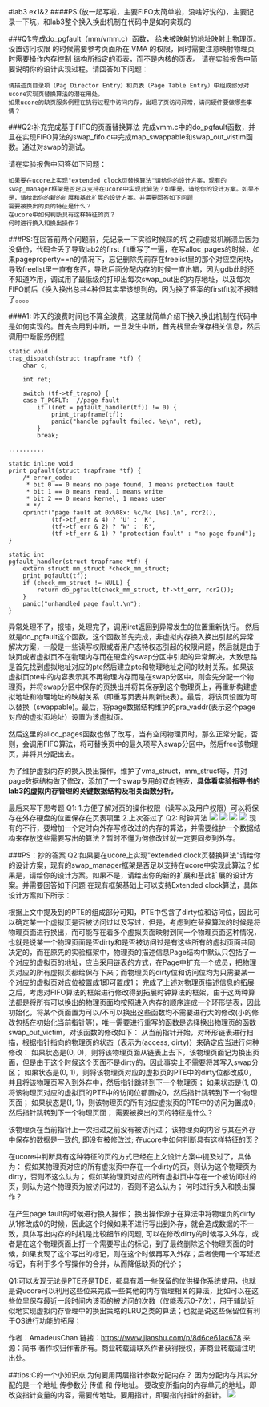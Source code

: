 #lab3 ex1&2
####PS:(放一起写啦，主要FIFO太简单啦，没啥好说的)，主要记录一下坑，和lab3整个换入换出机制在代码中是如何实现的

###Q1:完成do_pgfault（mm/vmm.c）函数，
给未被映射的地址映射上物理页。设置访问权限 的时候需要参考页面所在 VMA 的权限，同时需要注意映射物理页时需要操作内存控制 结构所指定的页表，而不是内核的页表。
请在实验报告中简要说明你的设计实现过程。请回答如下问题：

	请描述页目录项（Pag Director Entry）和页表（Page Table Entry）中组成部分对ucore实现页替换算法的潜在用处。
	如果ucore的缺页服务例程在执行过程中访问内存，出现了页访问异常，请问硬件要做哪些事情？

###Q2:补充完成基于FIFO的页面替换算法
完成vmm.c中的do_pgfault函数，并且在实现FIFO算法的swap_fifo.c中完成map_swappable和swap_out_vistim函数。通过对swap的测试。

请在实验报告中回答如下问题：

	如果要在ucore上实现"extended clock页替换算法"请给你的设计方案，现有的swap_manager框架是否足以支持在ucore中实现此算法？如果是，请给你的设计方案。如果不是，请给出你的新的扩展和基此扩展的设计方案。并需要回答如下问题
	需要被换出的页的特征是什么？
	在ucore中如何判断具有这样特征的页？
	何时进行换入和换出操作？


###PS:在回答前两个问题前，先记录一下实验时候踩的坑
之前虚拟机崩溃后因为没备份，代码全丢了导致lab2的first_fit重写了一遍，在写alloc_pages的时候，如果pageproperty==n的情况下，忘记删除先前存在freelist里的那个对应空闲块，导致freelist里一直有东西，导致后面分配内存的时候一直出错，因为gdb此时还不知道咋用，调试用了最低级的打印出每次swap_out出的内存地址，以及每次FIFO前后（换入换出总共4种但其实早该想到的，因为换了答案的firstfit就不报错了。。。。

###A1:
昨天的浪费时间也不算全浪费，这里就简单介绍下换入换出机制在代码中是如何实现的。首先会用到中断，一旦发生中断，首先栈里会保存相关信息，然后调用中断服务例程
```
static void
trap_dispatch(struct trapframe *tf) {
    char c;

    int ret;

    switch (tf->tf_trapno) {
    case T_PGFLT:  //page fault
        if ((ret = pgfault_handler(tf)) != 0) {
            print_trapframe(tf);
            panic("handle pgfault failed. %e\n", ret);
        }
        break;

..........

static inline void
print_pgfault(struct trapframe *tf) {
    /* error_code:
     * bit 0 == 0 means no page found, 1 means protection fault
     * bit 1 == 0 means read, 1 means write
     * bit 2 == 0 means kernel, 1 means user
     * */
    cprintf("page fault at 0x%08x: %c/%c [%s].\n", rcr2(),
            (tf->tf_err & 4) ? 'U' : 'K',
            (tf->tf_err & 2) ? 'W' : 'R',
            (tf->tf_err & 1) ? "protection fault" : "no page found");
}

static int
pgfault_handler(struct trapframe *tf) {
    extern struct mm_struct *check_mm_struct;
    print_pgfault(tf);
    if (check_mm_struct != NULL) {
        return do_pgfault(check_mm_struct, tf->tf_err, rcr2());
    }
    panic("unhandled page fault.\n");
}
```
异常处理不了，报错，处理完了，调用iret返回到异常发生的位置重新执行。
然后就是do_pgfault这个函数，这个函数首先完成，非虚拟内存换入换出引起的异常解决方案，一般是一些读写权限或者用户态特权态引起的权限问题，然后就是由于缺页或者虚拟页不在物理内存而在硬盘的swap分区中引起的异常解决，大致思路是首先找到虚拟地址对应的pte然后建立pte和物理地址之间的映射关系。如果该虚拟页pte中的内容表示其不再物理内存而是在swap分区中，则会先分配一个物理页，并将swap分区中保存的页换出并将其保存到这个物理页上，再重新构建虚拟地址和物理地址的映射关系（即重写页表并刷新快表）。最后，将该页设置为可以替换（swappable)。最后，将page数据结构维护的pra_vaddr(表示这个page对应的虚拟页地址）设置为该虚拟页。

然后这里的alloc_pages函数也做了改写，当有空闲物理页时，那么正常分配，否则，会调用FIFO算法，将可替换页中的最久项写入swap分区中，然后free该物理页，并将其分配出去。

为了维护虚拟内存的换入换出操作，维护了vma_struct，mm_struct等，并对page数据结构做了修改，添加了一个swap专用的双向链表，**具体看实验指导书的lab3的虚拟内存管理的关键数据结构及相关函数分析。**

最后来写下思考题
Q1:
1.方便了解对页的操作权限（读写以及用户权限）可以将保存在外存硬盘的位置保存在页表项里
2.上次答过了
Q2:
时钟算法
![](../图片/图片1.png)
![](../图片/图片2.png)
![](../图片/图片3.png)
![](../图片/图片4.png)
现有的不行，要增加一个定时向外存写修改过的内存的算法，并需要维护一个数据结构来存放这些需要写出的算法？暂时不懂为何修改过就一定要同步到外存。

###PS：抄的答案
Q2:如果要在ucore上实现"extended clock页替换算法"请给你的设计方案，现有的swap_manager框架是否足以支持在ucore中实现此算法？如果是，请给你的设计方案。如果不是，请给出你的新的扩展和基此扩展的设计方案。并需要回答如下问题
在现有框架基础上可以支持Extended clock算法，具体设计方案如下所示：

根据上文中提及到的PTE的组成部分可知，PTE中包含了dirty位和访问位，因此可以确定某一个虚拟页是否被访问过以及写过，但是，考虑到在替换算法的时候是将物理页面进行换出，而可能存在着多个虚拟页面映射到同一个物理页面这种情况，也就是说某一个物理页面是否dirty和是否被访问过是有这些所有的虚拟页面共同决定的，而在原先的实验框架中，物理页的描述信息Page结构中默认只包括了一个对应的虚拟页的地址，应当采用链表的方式，在Page中扩充一个成员，把物理页对应的所有虚拟页都给保存下来；而物理页的dirty位和访问位均为只需要某一个对应的虚拟页对应位被置成1即可置成1；
完成了上述对物理页描述信息的拓展之后，考虑对FIFO算法的框架进行修改得到拓展时钟算法的框架，由于这两种算法都是将所有可以换出的物理页面均按照进入内存的顺序连成一个环形链表，因此初始化，将某个页面置为可以/不可以换出这些函数均不需要进行大的修改(小的修改包括在初始化当前指针等)，唯一需要进行重写的函数是选择换出物理页的函数swap_out_victim，对该函数的修改如下：
从当前指针开始，对环形链表进行扫描，根据指针指向的物理页的状态（表示为(access, dirty)）来确定应当进行何种修改：
如果状态是(0, 0)，则将该物理页面从链表上去下，该物理页面记为换出页面，但是由于这个时候这个页面不是dirty的，因此事实上不需要将其写入swap分区；
如果状态是(0, 1)，则将该物理页对应的虚拟页的PTE中的dirty位都改成0，并且将该物理页写入到外存中，然后指针跳转到下一个物理页；
如果状态是(1, 0), 将该物理页对应的虚拟页的PTE中的访问位都置成0，然后指针跳转到下一个物理页面；
如果状态是(1, 1)，则该物理页的所有对应虚拟页的PTE中的访问为置成0，然后指针跳转到下一个物理页面；
需要被换出的页的特征是什么？

该物理页在当前指针上一次扫过之前没有被访问过；
该物理页的内容与其在外存中保存的数据是一致的, 即没有被修改过;
在ucore中如何判断具有这样特征的页？

在ucore中判断具有这种特征的页的方式已经在上文设计方案中提及过了，具体为：
假如某物理页对应的所有虚拟页中存在一个dirty的页，则认为这个物理页为dirty，否则不这么认为；
假如某物理页对应的所有虚拟页中存在一个被访问过的页，则认为这个物理页为被访问过的，否则不这么认为；
何时进行换入和换出操作？

在产生page fault的时候进行换入操作；
换出操作源于在算法中将物理页的dirty从1修改成0的时候，因此这个时候如果不进行写出到外存，就会造成数据的不一致，具体写出内存的时机是比较细节的问题, 可以在修改dirty的时候写入外存，或者是在这个物理页面上打一个需要写出的标记，到了最终删除这个物理页面的时候，如果发现了这个写出的标记，则在这个时候再写入外存；后者使用一个写延迟标记，有利于多个写操作的合并，从而降低缺页的代价；




Q1:可以发现无论是PTE还是TDE，都具有着一些保留的位供操作系统使用，也就是说ucore可以利用这些位来完成一些其他的内存管理相关的算法，比如可以在这些位里保存最近一段时间内该页的被访问的次数（仅能表示0-7次），用于辅助近似地实现虚拟内存管理中的换出策略的LRU之类的算法；也就是说这些保留位有利于OS进行功能的拓展；

作者：AmadeusChan
链接：https://www.jianshu.com/p/8d6ce61ac678
来源：简书
著作权归作者所有。商业转载请联系作者获得授权，非商业转载请注明出处。

##tips:C的一个小知识点
为何要用两层指针参数分配内存？
因为分配内存其实分配的是一个地址
传参数分 传值 和 传地址。
要改变所指向的内存单元的地址，即改变指针变量的内容，需要传地址，要用指针，即要指向指针的指针。
![](../图片/微信图片_20221117143553.jpg)
